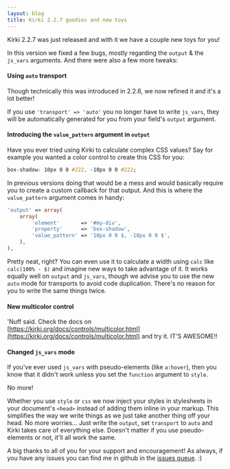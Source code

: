 ```yaml
---
layout: blog
title: Kirki 2.2.7 goodies and new toys
---
```


Kirki 2.2.7 was just released and with it we have a couple new toys for you!

In this version we fixed a few bugs, mostly regarding the `output` & the `js_vars` arguments. And there were also a few more tweaks:

#### Using `auto` transport

Though technically this was introduced in 2.2.6, we now refined it and it's a lot better!

If you use `'transport' => 'auto'` you no longer have to write `js_vars`, they will be automatically generated for you from your field's `output` argument.

#### Introducing the `value_pattern` argument in `output`

Have you ever tried using Kirki to calculate complex CSS values?
Say for example you wanted a color control to create this CSS for you:

```css
box-shadow: 10px 0 0 #222, -10px 0 0 #222;
```

In previous versions doing that would be a mess and would basically require you to create a custom callback for that output. And this is where the `value_pattern` argument comes in handy:

```php
'output' => array(
	array(
		'element'       => '#my-div',
		'property'      => 'box-shadow',
		'value_pattern' => '10px 0 0 $, -10px 0 0 $',
	),
),
```

Pretty neat, right? You can even use it to calculate a width using `calc` like `calc(100% - $)` and imagine new ways to take advantage of it. It works equally well on `output` and `js_vars`, though we advise you to use the new `auto` mode for transports to avoid code duplication. There's no reason for you to write the same things twice.

#### New multicolor control

'Nuff said. Check the docs on [https://kirki.org/docs/controls/multicolor.html](https://kirki.org/docs/controls/multicolor.html) and try it. IT'S AWESOME!!

#### Changed `js_vars` mode

If you've ever used `js_vars` with pseudo-elements (like `a:hover`), then you know that it didn't work unless you set the `function` argument to `style`.

No more!

Whether you use `style` or `css` we now inject your styles in stylesheets in your document's `<head>` instead of adding them inline in your markup.
This simplifies the way we write things as we just take another thing off your head. No more worries... Just write the `output`, set `transport` to `auto` and Kirki takes care of everything else. Doesn't matter if you use pseudo-elements or not, it'll all work the same.

A big thanks to all of you for your support and encouragement!
As always, if you have any issues you can find me in github in the [issues queue](https://github.com/aristath/kirki/issues). :)
